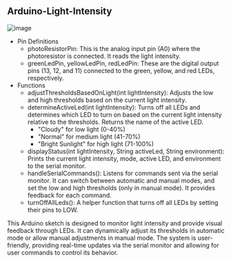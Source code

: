 ## Arduino-Light-Intensity
![image](https://github.com/user-attachments/assets/eec2377c-ec76-4e63-ba6b-e3bd137c588c)

- Pin Definitions
  - photoResistorPin: This is the analog input pin (A0) where the photoresistor is connected. It reads the light intensity.
  - greenLedPin, yellowLedPin, redLedPin: These are the digital output pins (13, 12, and 11) connected to the green, yellow, and red LEDs, respectively.
- Functions
  - adjustThresholdsBasedOnLight(int lightIntensity): Adjusts the low and high thresholds based on the current light intensity.
  - determineActiveLed(int lightIntensity): Turns off all LEDs and determines which LED to turn on based on the current light intensity relative to the thresholds. Returns the name of the active LED.
    -  "Cloudy" for low light (0-40%)
    -  "Normal" for medium light (41-70%)
    -  "Bright Sunlight" for high light (71-100%)
  - displayStatus(int lightIntensity, String activeLed, String environment): Prints the current light intensity, mode, active LED, and environment to the serial monitor.
  - handleSerialCommands(): Listens for commands sent via the serial monitor. It can switch between automatic and manual modes, and set the low and high thresholds (only in manual mode). It provides feedback for each command.
  - turnOffAllLeds(): A helper function that turns off all LEDs by setting their pins to LOW.

This Arduino sketch is designed to monitor light intensity and provide visual feedback through LEDs. It can dynamically adjust its thresholds in automatic mode or allow manual adjustments in manual mode. The system is user-friendly, providing real-time updates via the serial monitor and allowing for user commands to control its behavior.
